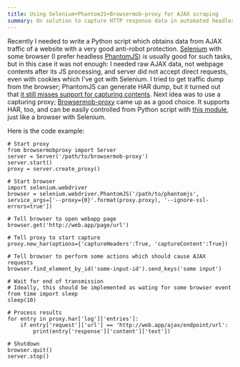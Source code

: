 ```yaml
---
title: Using Selenium+PhantomJS+Browsermob-proxy for AJAX scraping
summary: On solution to capture HTTP response data in automated headless web scraping setup
---
```

Recently I needed to write a Python script which obtains data from AJAX traffic of a website with a very good anti-robot protection. [Selenium](https://pypi.python.org/pypi/selenium) with some browser (I prefer headless [PhantomJS](http://phantomjs.org/)) is usually good for such tasks, but in this case it was not enough: I needed raw AJAX data, not webpage contents after its JS processing, and server did not accept direct requests, even with cookies which I've got with Selenium. I tried to get traffic dump from the browser; PhantomJS can generate HAR dump, but it turned out that [it still misses support for capturing contents](https://github.com/ariya/phantomjs/issues/10158). Next idea was to use a capturing proxy; [Browsermob-proxy](http://bmp.lightbody.net/) came up as a good choice. It supports HAR, too, and can be easily controlled from Python script with [this module](https://pypi.python.org/pypi/browsermob-proxy/0.6.0), just like a browser with Selenium.
 
Here is the code example:

```
# Start proxy
from browsermobproxy import Server
server = Server('/path/to/browsermob-proxy')
server.start()
proxy = server.create_proxy()

# Start browser
import selenium.webdriver
browser = selenium.webdriver.PhantomJS('/path/to/phantomjs', service_args=['--proxy={0}'.format(proxy.proxy), '--ignore-ssl-errors=true'])

# Tell browser to open webapp page
browser.get('http://web.app/page/url')

# Tell proxy to start capture
proxy.new_har(options={'captureHeaders':True, 'captureContent':True})

# Tell browser to perform some actions which should cause AJAX requests
browser.find_element_by_id('some-input-id').send_keys('some input')

# Wait for end of transmission
# Ideally, this should be implemented as wating for some browser event
from time import sleep
sleep(10)

# Process results
for entry in proxy.har['log']['entries']:
    if entry['request']['url'] == 'http://web.app/ajax/endpoint/url':
        print(entry['response']['content']['text'])

# Shutdown
browser.quit()
server.stop()
```
